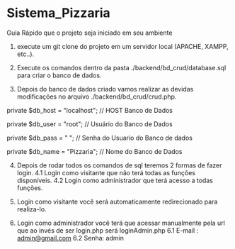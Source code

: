 # Sistema_Pizzaria

Guia Rápido que o projeto seja iniciado em seu ambiente


1. execute um git clone do projeto em um servidor local (APACHE, XAMPP, etc..).

2. Execute os comandos dentro da pasta ./backend/bd_crud/database.sql para criar o banco de dados.

3. Depois do banco de dados criado vamos realizar as devidas modificações no arquivo ./backend/bd_crud/crud.php.

private $db_host = "localhost"; // HOST Banco de Dados

private $db_user = "root"; // Usuário do Banco de Dados

private $db_pass = " "; // Senha do Usuario do Banco de dados

private $db_name = "Pizzaria"; // Nome do Banco de Dados

4. Depois de rodar todos os comandos de sql teremos 2 formas de fazer login.
4.1 Login como visitante que não terá todas as funções disponíveis.
4.2 Login como administrador que terá acesso a todas funções.

5. Login como visitante você será automaticamente redirecionado para realiza-lo.

6. Login como administrador você terá que acessar manualmente pela url que ao invés de ser login.php será loginAdmin.php
6.1 E-mail : admin@gmail.com
6.2 Senha: admin

